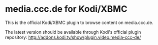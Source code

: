 media.ccc.de for Kodi/XBMC
==========================

This is the official Kodi/XBMC plugin to browse content on media.ccc.de.

The latest version should be available through Kodi's official plugin
repository: http://addons.kodi.tv/show/plugin.video.media-ccc-de/
